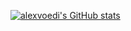 [![alexvoedi's GitHub stats](https://github-readme-stats.vercel.app/api?username=alexvoedi)](https://github.com/alexvoedi/github-readme-stats)
